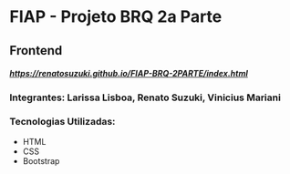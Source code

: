 # FIAP - Projeto BRQ 2a Parte

## Frontend
##### https://renatosuzuki.github.io/FIAP-BRQ-2PARTE/index.html
### Integrantes: Larissa Lisboa, Renato Suzuki, Vinicius Mariani

### Tecnologias Utilizadas:
<ul>
<li>HTML</li>
<li>CSS</li>
<li>Bootstrap</li>
</ul>
